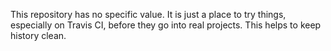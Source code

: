 This repository has no specific value. It is just a place to try things,
especially on Travis CI, before they go into real projects. This helps
to keep history clean.
